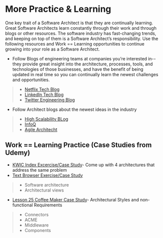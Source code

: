 # More Practice & Learning

One key trait of a Software Architect is that they are continually learning. Great Software Architects learn constantly through their work and through blogs or other resources. The software industry has fast-changing trends, and keeping on top of them is a Software Architect’s responsibility. 
Use the following resources and Work == Learning opportunities to continue growing into your role as a Software Architect.

- Follow Blogs of engineering teams at companies you’re interested in-- they provide great insight into the architecture, processes, tools, and technologies of those businesses, and have the benefit of being updated in real time so you can continually learn the newest challenges and opportunities. 
> * [Netflix Tech Blog](https://medium.com/netflix-techblog)
> * [LinkedIn Tech Blog](https://engineering.linkedin.com/blog)
> * [Twitter Engineering Blog](https://blog.twitter.com/engineering/en_us.html)

- Follow Architect blogs about the newest ideas in the industry
> * [High Scalability BLog](http://highscalability.com/)
> * [InfoQ](https://www.infoq.com/architecture)
> * [Agile Architecht](http://agilearchitect.blogspot.com/)

## Work == Learning Practice (Case Studies from Udemy)

- [KWIC Index Excercise/Case Study](https://classroom.udacity.com/courses/ud821/lessons/2270578550/concepts/22763085380923)- Come up with 4 architectures that address the same problem
- [Text Browser Exercise/Case Study](https://classroom.udacity.com/courses/ud821/lessons/2289658543/concepts/23563485630923)
> - Software architecture
> - Architectural views
- [Lesson 25 Coffee Maker Case Study](https://classroom.udacity.com/courses/ud821/lessons/2289658542/concepts/23711685710923)-
Architectural Styles and non-functional Requirements
> - Connectors
> - ACME
> - Middleware
> - Components


